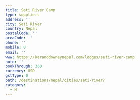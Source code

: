 ```yaml
---
title: Seti River Camp
type: suppliers
address: ''
city: Seti River
country: Nepal
postalCode: ''
areaCode: ''
phone: ''
mobile: 0
email: ''
www: https://keranddowneynepal.com/lodges/seti-river-camp
note: ''
bookThrough: 360
currency: USD
gstType: 0
path: /destinations/nepal/cities/seti-river/
category:
  - H
---
```


